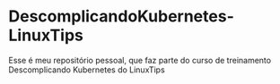 # DescomplicandoKubernetes-LinuxTips
Esse é meu repositório pessoal, que faz parte do curso de treinamento Descomplicando Kubernetes do LinuxTips
